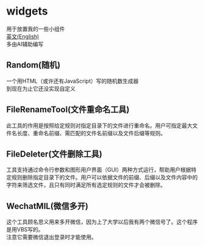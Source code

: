 # widgets
用于放置我的一些小组件  
[英文(English)](https://github.com/oierxjn/widgets)  
多由AI辅助编写  
## Random(随机)
一个用HTML（或许还有JavaScript）写的随机数生成器  
到现在为止它还没实现自定义  

## FileRenameTool(文件重命名工具)
此工具的作用是按照给定规则对指定目录下的文件进行重命名。用户可指定最大文件名长度、重命名前缀、需匹配的文件名前缀以及文件后缀等规则。

## FileDeleter(文件删除工具)
工具支持通过命令行参数和图形用户界面（GUI）两种方式运行，帮助用户根据特定规则删除指定目录下的文件。用户可以依据文件的前缀、后缀以及文件内容中的字符来筛选文件，且只有同时满足所有选定规则的文件才会被删除。

## WechatMIL(微信多开)
这个工具顾名思义用来多开微信，因为上了大学以后我有两个微信号了。这个程序是用VBS写的。  
注意它需要微信退出登录时才能使用。

